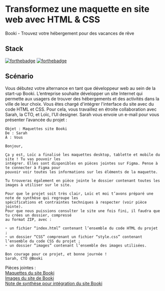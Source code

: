 # Transformez une maquette en site web avec HTML & CSS
Booki - Trouvez votre hébergement pour des vacances de rêve
## Stack
[![forthebadge](https://forthebadge.com/images/badges/uses-html.svg)](https://forthebadge.com)
[![forthebadge](https://forthebadge.com/images/badges/uses-css.svg)](https://forthebadge.com)
## Scénario
Vous débutez votre alternance en tant que développeur web au sein de la start-up Booki. L’entreprise souhaite développer un site Internet qui permette aux usagers de trouver des hébergements et des activités dans la ville de leur choix. Vous êtes chargé d'intégrer l'interface du site avec du code HTML et CSS. Pour cela, vous travaillez en étroite collaboration avec Sarah, la CTO, et Loïc, l’UI designer.
Sarah vous envoie un e-mail pour vous présenter l’avancée du projet :

    Objet : Maquettes site Booki
    De : Sarah
    À : Vous
    
    Bonjour,
    
    Ça y est, Loïc a finalisé les maquettes desktop, tablette et mobile du site ! Tu vas pouvoir les
    intégrer. Elles sont disponibles en pièces jointes sur Figma. Pense à te connecter à Figma pour
    pouvoir voir toutes les informations sur les éléments de la maquette.
    
    Tu trouveras également en pièce jointe le dossier contenant toutes les images à utiliser sur le site.
    
    Pour que le projet soit très clair, Loïc et moi t’avons préparé une note de synthèse qui regroupe les
    spécifications et contraintes techniques à respecter (voir pièce jointe).
    Pour que nous puissions consulter le site une fois fini, il faudra que tu crées un dossier, compressé
    au format ZIP, avec :
    
    ➣ un fichier “index.html” contenant l’ensemble du code HTML du projet ;
    ➣ un dossier “CSS” comprenant un fichier “style.css” contenant l’ensemble du code CSS du projet ;
    ➣ un dossier “images” contenant l’ensemble des images utilisées.
    
    Bon courage pour ce projet, et bonne journée !
    Sarah, CTO @Booki
    
Pièces jointes :  
[Maquettes du site Booki](https://www.figma.com/file/aen32jonHhD7JnIEL2b3sE/Projet-2-FR---Booki?node-id=349%3A1/)  
[Images du site de Booki](https://course.oc-static.com/projects/D%C3%A9veloppeur+Web/DWP_P3+HTML+CSS+Booki/Images+Booki.zip)  
[Note de synthèse pour intégration du site Booki](https://course.oc-static.com/projects/D%C3%A9veloppeur+Web/IW_P3+HTML+CSS+Booki/Note+de+synthe%CC%80se+pour+inte%CC%81gration+du+site+Booki+(IW).pdf)  
